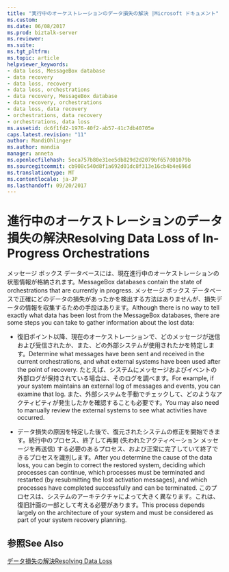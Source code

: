 ```yaml
---
title: "実行中のオーケストレーションのデータ損失の解決 |Microsoft ドキュメント"
ms.custom: 
ms.date: 06/08/2017
ms.prod: biztalk-server
ms.reviewer: 
ms.suite: 
ms.tgt_pltfrm: 
ms.topic: article
helpviewer_keywords:
- data loss, MessageBox database
- data recovery
- data loss, recovery
- data loss, orchestrations
- data recovery, MessageBox database
- data recovery, orchestrations
- data loss, data recovery
- orchestrations, data recovery
- orchestrations, data loss
ms.assetid: dc6f1fd2-1976-40f2-ab57-41c7db40705e
caps.latest.revision: "11"
author: MandiOhlinger
ms.author: mandia
manager: anneta
ms.openlocfilehash: 5eca757b80e31ee5db829d2d2079bf657d01079b
ms.sourcegitcommit: cb908c540d8f1a692d01dc8f313e16cb4b4e696d
ms.translationtype: MT
ms.contentlocale: ja-JP
ms.lasthandoff: 09/20/2017
---
```

# <a name="resolving-data-loss-of-in-progress-orchestrations"></a><span data-ttu-id="a2bfe-102">進行中のオーケストレーションのデータ損失の解決</span><span class="sxs-lookup"><span data-stu-id="a2bfe-102">Resolving Data Loss of In-Progress Orchestrations</span></span>
<span data-ttu-id="a2bfe-103">メッセージ ボックス データベースには、現在進行中のオーケストレーションの状態情報が格納されます。</span><span class="sxs-lookup"><span data-stu-id="a2bfe-103">MessageBox databases contain the state of orchestrations that are currently in progress.</span></span> <span data-ttu-id="a2bfe-104">メッセージ ボックス データベースで正確にどのデータの損失があったかを検出する方法はありませんが、損失データの情報を収集するための手段はあります。</span><span class="sxs-lookup"><span data-stu-id="a2bfe-104">Although there is no way to tell exactly what data has been lost from the MessageBox databases, there are some steps you can take to gather information about the lost data:</span></span>  
  
-   <span data-ttu-id="a2bfe-105">復旧ポイント以降、現在のオーケストレーションで、どのメッセージが送信および受信されたか、また、どの外部システムが使用されたかを特定します。</span><span class="sxs-lookup"><span data-stu-id="a2bfe-105">Determine what messages have been sent and received in the current orchestrations, and what external systems have been used after the point of recovery.</span></span> <span data-ttu-id="a2bfe-106">たとえば、システムにメッセージおよびイベントの外部ログが保持されている場合は、そのログを調べます。</span><span class="sxs-lookup"><span data-stu-id="a2bfe-106">For example, if your system maintains an external log of messages and events, you can examine that log.</span></span> <span data-ttu-id="a2bfe-107">また、外部システムを手動でチェックして、どのようなアクティビティが発生したかを確認することも必要です。</span><span class="sxs-lookup"><span data-stu-id="a2bfe-107">You may also need to manually review the external systems to see what activities have occurred.</span></span>  
  
-   <span data-ttu-id="a2bfe-108">データ損失の原因を特定した後で、復元されたシステムの修正を開始できます。続行中のプロセス、終了して再開 (失われたアクティベーション メッセージを再送信) する必要のあるプロセス、および正常に完了していて終了できるプロセスを識別します。</span><span class="sxs-lookup"><span data-stu-id="a2bfe-108">After you determine the cause of the data loss, you can begin to correct the restored system, deciding which processes can continue, which processes must be terminated and restarted (by resubmitting the lost activation messages), and which processes have completed successfully and can be terminated.</span></span> <span data-ttu-id="a2bfe-109">このプロセスは、システムのアーキテクチャによって大きく異なります。これは、復旧計画の一部として考える必要があります。</span><span class="sxs-lookup"><span data-stu-id="a2bfe-109">This process depends largely on the architecture of your system and must be considered as part of your system recovery planning.</span></span>  
  
## <a name="see-also"></a><span data-ttu-id="a2bfe-110">参照</span><span class="sxs-lookup"><span data-stu-id="a2bfe-110">See Also</span></span>  
 [<span data-ttu-id="a2bfe-111">データ損失の解決</span><span class="sxs-lookup"><span data-stu-id="a2bfe-111">Resolving Data Loss</span></span>](../core/resolving-data-loss.md)